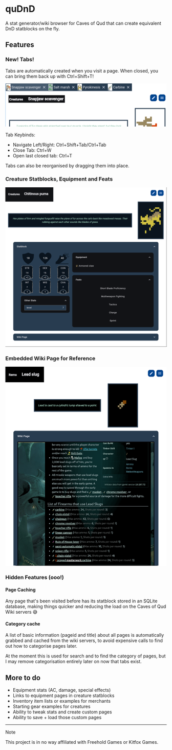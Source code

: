 # quDnD
A stat generator/wiki browser for Caves of Qud that can create equivalent DnD statblocks on the fly.

## Features
### New! Tabs!
Tabs are automatically created when you visit a page.
When closed, you can bring them back up with Ctrl+Shift+T!

![Tabs](images/tabs.png)

Tab Keybinds:
* Navigate Left/Right: Ctrl+Shift+Tab/Ctrl+Tab
* Close Tab: Ctrl+W
* Open last closed tab: Ctrl+T

Tabs can also be reorganised by dragging them into place.

### Creature Statblocks, Equipment and Feats
![Puma Preview](images/puma_preview_transparent.png)

### Embedded Wiki Page for Reference
![Lead Slug Preview](images/lead_slug_transparent.png)

### Hidden Features (ooo!)
#### Page Caching
Any page that's been visited before has its statblock stored in an SQLite database,
making things quicker and reducing the load on the Caves of Qud Wiki servers :sweat_smile:

#### Category cache
A list of basic information (pageid and title) about all pages is automatically grabbed
and cached from the wiki servers, to avoid expensive calls to find out how to categorise
pages later.

At the moment this is used for search and to find the category of pages, but I may
remove categorisation entirely later on now that tabs exist.

## More to do
* Equipment stats (AC, damage, special effects)
* Links to equipment pages in creature statblocks
* Inventory item lists or examples for merchants
* Starting gear examples for creatures
* Ability to tweak stats and create custom pages
* Ability to save + load those custom pages

------

> [!NOTE]
> This project is in no way affiliated with Freehold Games or Kitfox Games.
